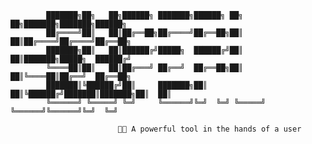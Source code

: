 

            ███████╗██╗   ██╗██████╗ ███████╗██████╗ ██╗   ██╗███████╗███████╗██████╗ 
            ██╔════╝██║   ██║██╔══██╗██╔════╝██╔══██╗██║   ██║██╔════╝██╔════╝██╔══██╗
            ███████╗██║   ██║██████╔╝█████╗  ██████╔╝██║   ██║███████╗█████╗  ██████╔╝
            ╚════██║██║   ██║██╔═══╝ ██╔══╝  ██╔══██╗██║   ██║╚════██║██╔══╝  ██╔══██╗
            ███████║╚██████╔╝██║     ███████╗██║  ██║╚██████╔╝███████║███████╗██║  ██║
            ╚══════╝ ╚═════╝ ╚═╝     ╚══════╝╚═╝  ╚═╝ ╚═════╝ ╚══════╝╚══════╝╚═╝  ╚═╝

                            🔋🔧 A powerful tool in the hands of a user
